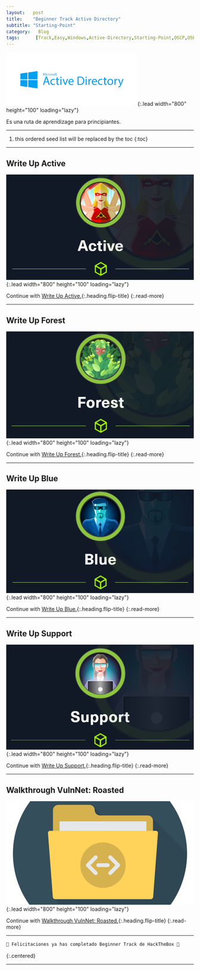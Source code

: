 ```yaml
---
layout:   post
title:    "Beginner Track Active Directory"
subtitle: "Starting-Point"
category:   Blog
tags:      [Track,Easy,Windows,Active-Directory,Starting-Point,OSCP,OSEP]
---
```

![list](/assets/img/ad/ad.png){:.lead width="800" height="100" loading="lazy"}

Es una ruta de aprendizage para principiantes.

***
<!--more-->

1. this ordered seed list will be replaced by the toc
{:toc}

***

## Write Up Active

![list](/assets/img/active/active.png){:.lead width="800" height="100" loading="lazy"}

Continue with [Write Up Active.](2022-09-20-Active-HTB.md){:.heading.flip-title}
{:.read-more}

***
## Write Up Forest

![list](/assets/img/forest/forest.png){:.lead width="800" height="100" loading="lazy"}

Continue with [Write Up Forest.](2022-09-20-Forest-HTB.md){:.heading.flip-title}
{:.read-more}

***
## Write Up Blue

![list](/assets/img/blue/blue.png){:.lead width="800" height="100" loading="lazy"}

Continue with [Write Up Blue.](2022-09-11-Blue-HTB.md){:.heading.flip-title}
{:.read-more}

***
## Write Up Support

![list](/assets/img/support/support.png){:.lead width="800" height="100" loading="lazy"}

Continue with [Write Up Support.](2022-09-11-Blue-HTB.md){:.heading.flip-title}
{:.read-more}

***
## Walkthrough VulnNet: Roasted

![list](/assets/img/vulnnet/vulnnet.png){:.lead width="800" height="100" loading="lazy"}

Continue with [Walkthrough VulnNet: Roasted.](2022-09-20-Vulnnet_Roasted-THM.md){:.heading.flip-title}
{:.read-more}

***
```bash
🎉 Felicitaciones ya has completado Beginner Track de HackTheBox 🎉
```
{:.centered}
***